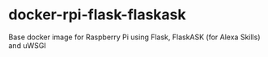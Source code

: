 # docker-rpi-flask-flaskask
Base docker image for Raspberry Pi using Flask, FlaskASK (for Alexa Skills) and uWSGI
